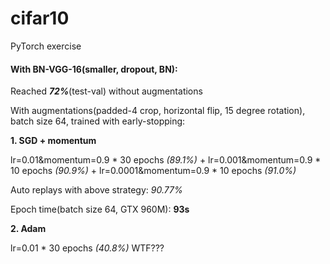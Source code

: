 # cifar10
PyTorch exercise

#### With BN-VGG-16(smaller, dropout, BN):

Reached **_72%_**(test-val) without augmentations

With augmentations(padded-4 crop, horizontal flip, 15 degree rotation), batch size 64, trained with early-stopping: 

**1. SGD + momentum** 

lr=0.01&momentum=0.9 * 30 epochs *(89.1%)* + lr=0.001&momentum=0.9 * 10 epochs *(90.9%)* + lr=0.0001&momentum=0.9 * 10 epochs *(91.0%)*

Auto replays with above strategy: *90.77%*

Epoch time(batch size 64, GTX 960M): **93s**

**2. Adam** 

lr=0.01 * 30 epochs *(40.8%)* WTF???
